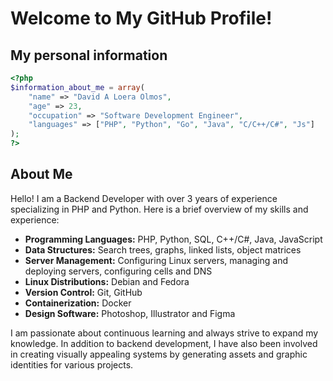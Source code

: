 # Welcome to My GitHub Profile!

## My personal information

```php
<?php
$information_about_me = array(
    "name" => "David A Loera Olmos",
    "age" => 23,
    "occupation" => "Software Development Engineer",
    "languages" => ["PHP", "Python", "Go", "Java", "C/C++/C#", "Js"]
);
?>
```

## About Me

Hello! I am a Backend Developer with over 3 years of experience specializing in PHP and Python. Here is a brief overview of my skills and experience:

- **Programming Languages:** PHP, Python, SQL, C++/C#, Java, JavaScript
- **Data Structures:** Search trees, graphs, linked lists, object matrices
- **Server Management:** Configuring Linux servers, managing and deploying servers, configuring cells and DNS
- **Linux Distributions:** Debian and Fedora
- **Version Control:** Git, GitHub
- **Containerization:** Docker
- **Design Software:** Photoshop, Illustrator and Figma

I am passionate about continuous learning and always strive to expand my knowledge. In addition to backend development, I have also been involved in creating visually appealing systems by generating assets and graphic identities for various projects.
